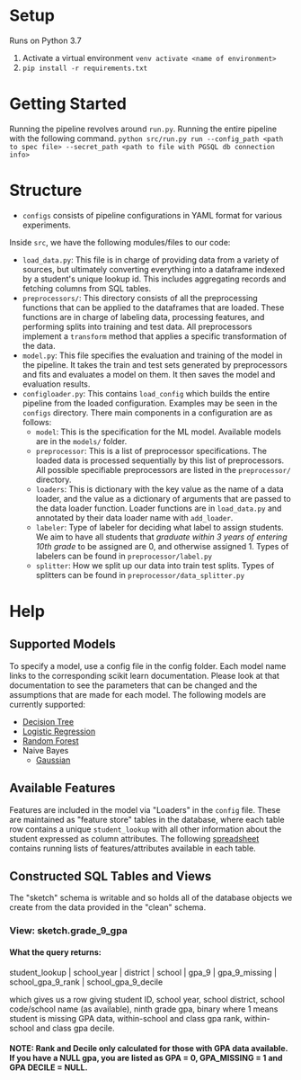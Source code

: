 # Setup

Runs on Python 3.7

1. Activate a virtual environment `venv activate <name of environment>`
2. `pip install -r requirements.txt`

# Getting Started

Running the pipeline revolves around `run.py`. Running the entire pipeline with the following command.
`python src/run.py run --config_path <path to spec file> --secret_path <path to file with PGSQL db connection info>`

# Structure
- `configs` consists of pipeline configurations in YAML format for various experiments.

Inside `src`, we have the following modules/files to our code:
- `load_data.py`: This file is in charge of providing data from a variety of sources, but ultimately converting everything into a dataframe indexed by a student's unique lookup id. This includes aggregating records and fetching columns from SQL tables.
- `preprocessors/`: This directory consists of all the preprocessing functions that can be applied to the dataframes that are loaded. These functions are in charge of labeling data, processing features, and performing splits into training and test data. All preprocessors implement a `transform` method that applies a specific transformation of the data.
- `model.py`: This file specifies the evaluation and training of the model in the pipeline. It takes the train and test sets generated by preprocessors and fits and evaluates a model on them. It then saves the model and evaluation results.
- `configloader.py`: This contains `load_config` which builds the entire pipeline from the loaded configuration. Examples may be seen in the `configs` directory. There main components in a configuration are as follows:
    - `model`: This is the specification for the ML model. Available models are in the `models/` folder.
    - `preprocessor`: This is a list of preprocessor specifications. The loaded data is processed sequentially by this list of preprocessors. All possible specifiable preprocessors are listed in the `preprocessor/` directory.
    - `loaders`: This is dictionary with the key value as the name of a data loader, and the value as a dictionary of arguments that are passed to the data loader function. Loader functions are in `load_data.py` and annotated by their data loader name with `add_loader`.
    - `labeler`: Type of labeler for deciding what label to assign students. We aim to have all students that *graduate within 3 years of entering 10th grade* to be assigned are 0, and otherwise assigned 1. Types of labelers can be found in `preprocessor/label.py`
    - `splitter`: How we split up our data into train test splits. Types of splitters can be found in `preprocessor/data_splitter.py`

# Help
## Supported Models
To specify a model, use a config file in the config folder. 
Each model name links to the corresponding scikit learn documentation.
Please look at that documentation to see the parameters that can be changed and the assumptions that are made for each model.
The following models are currently supported:
- [Decision Tree](https://scikit-learn.org/stable/modules/generated/sklearn.tree.DecisionTreeClassifier.html)
- [Logistic Regression](https://scikit-learn.org/stable/modules/generated/sklearn.linear_model.LogisticRegression.html)
- [Random Forest](https://scikit-learn.org/stable/modules/generated/sklearn.ensemble.RandomForestClassifier.html#sklearn.ensemble.RandomForestClassifier)
- Naive Bayes
  - [Gaussian](https://scikit-learn.org/stable/modules/generated/sklearn.naive_bayes.GaussianNB.html#sklearn.naive_bayes.GaussianNB)

## Available Features
Features are included in the model via "Loaders" in the `config` file. These are maintained as "feature store" tables in the database, where each table row contains a unique `student_lookup` with all other information about the student expressed as column attributes. The following [spreadsheet](https://drive.google.com/file/d/1mcrw67T3OkFktmZxgUOmRwRp0aRohp1E/view?usp=sharing) contains running lists of features/attributes available in each table. 

## Constructed SQL Tables and Views
The "sketch" schema is writable and so holds all of the database objects we create from the data provided in the "clean" schema. 

### View: sketch.grade_9_gpa

#### What the query returns:

student_lookup | school_year | district | school | gpa_9 | gpa_9_missing | school_gpa_9_rank | school_gpa_9_decile

which gives us a row giving student ID, school year, school district, school code/school name (as available), ninth grade gpa, binary where 1 means student is missing GPA data, within-school and class gpa rank, within-school and class gpa decile.

#### NOTE: Rank and Decile only calculated for those with GPA data available. If you have a NULL gpa, you are listed as GPA = 0, GPA_MISSING = 1 and GPA DECILE = NULL.
